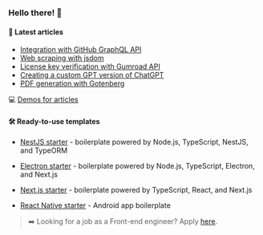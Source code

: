 ### Hello there! 👋

#### :memo: Latest articles
<!-- BLOG-POST-LIST:START -->
- [Integration with GitHub GraphQL API](https://sevic.dev/notes/github-graphql-api-nodejs/)
- [Web scraping with jsdom](https://sevic.dev/notes/scraping-jsdom/)
- [License key verification with Gumroad API](https://sevic.dev/notes/license-key-verification-gumroad-api/)
- [Creating a custom GPT version of ChatGPT](https://sevic.dev/notes/custom-gpt-chatgpt/)
- [PDF generation with Gotenberg](https://sevic.dev/notes/pdf-generation-gotenberg/)
<!-- BLOG-POST-LIST:END -->

:computer: [Demos for articles](https://sevic.dev/demos)

#### 🛠️ Ready-to-use templates
- [NestJS starter](https://sevic.dev/nestjs-starter?ref=github) - boilerplate powered by Node.js, TypeScript, NestJS, and TypeORM

- [Electron starter](https://sevic.dev/electron-starter?ref=github) - boilerplate powered by Node.js, TypeScript, Electron, and Next.js

- [Next.js starter](https://sevic.dev/nextjs-starter?ref=github) - boilerplate powered by TypeScript, React, and Next.js

- [React Native starter](https://sevic.dev/react-native-starter?ref=github) - Android app boilerplate

> :arrow_right: Looking for a job as a Front-end engineer? Apply [here](https://app.recrooit.com/jobs/61fc33a8-beb1-40d1-aa53-1524bacf2d09/frontend-engineer-m-f-d-80-100-?r=ef301682).
